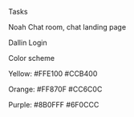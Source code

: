 Tasks

Noah
	Chat room, chat landing page

Dallin
	Login 




Color scheme

Yellow:
#FFE100
#CCB400

Orange:
#FF870F
#CC6C0C

Purple:
#8B0FFF
#6F0CCC
